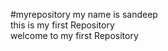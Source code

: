 #myrepository
my name is sandeep 
<br>
this is my first Repository 
<br>
welcome to my first Repository
